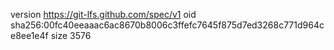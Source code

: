 version https://git-lfs.github.com/spec/v1
oid sha256:00fc40eeaaac6ac8670b8006c3ffefc7645f875d7ed3268c771d964ce8ee1e4f
size 3576
